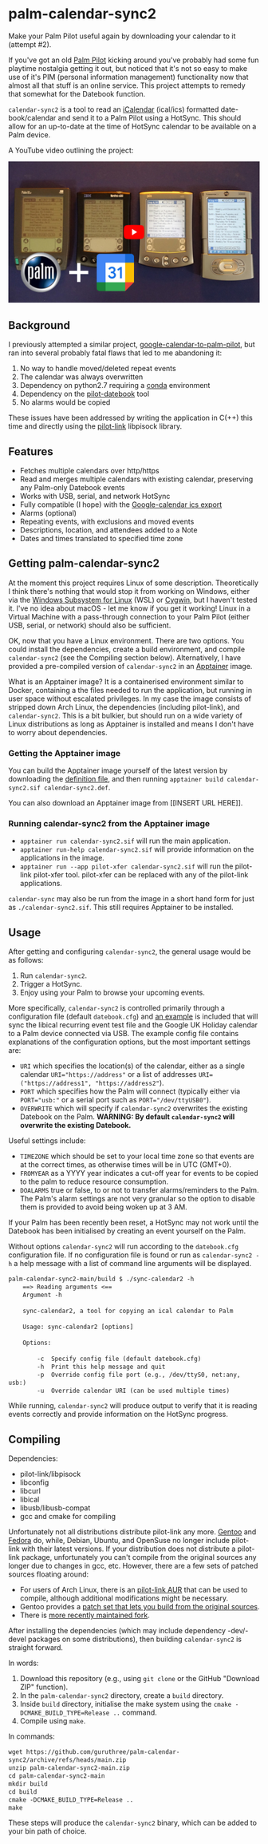 # palm-calendar-sync2
Make your Palm Pilot useful again by downloading your calendar to it (attempt #2).

If you've got an old [Palm Pilot](https://en.wikipedia.org/wiki/PalmPilot) kicking around you've probably had some fun playtime nostalgia getting it out, but noticed that it's not so easy to make use of it's PIM (personal information management) functionality now that almost all that stuff is an online service. This project attempts to remedy that somewhat for the Datebook function.

`calendar-sync2` is a tool to read an [iCalendar](https://en.wikipedia.org/wiki/ICalendar) (ical/ics)  formatted date-book/calendar and send it to a Palm Pilot using a HotSync. This should allow for an up-to-date at the time of HotSync calendar to be available on a Palm device.

A YouTube video outlining the project:

[![Getting Google Calendar on a Palm Pilot](resources/youtube-thumb.jpg)](https://www.youtube.com/watch?v=iAAXIlFZGh8)


## Background

I previously attempted a similar project, [google-calendar-to-palm-pilot](https://github.com/guruthree/google-calendar-to-palm-pilot), but ran into several probably fatal flaws that led to me abandoning it:

1. No way to handle moved/deleted repeat events
2. The calendar was always overwritten
3. Dependency on python2.7 requiring a [conda](https://docs.conda.io/en/latest/) environment
4. Dependency on the [pilot-datebook](https://github.com/guruthree/pilot-datebook) tool
5. No alarms would be copied

These issues have been addressed by writing the application in C(++) this time and directly using the [pilot-link](https://tldp.org/HOWTO/PalmOS-HOWTO/pilotlink.html) libpisock library.


## Features

* Fetches multiple calendars over http/https
* Read and merges multiple calendars with existing calendar, preserving any Palm-only Datebook events
* Works with USB, serial, and network HotSync
* Fully compatible (I hope) with the [Google-calendar ics export](https://support.google.com/calendar/answer/37648?hl=en#zippy=%2Cget-your-calendar-view-only)
* Alarms (optional)
* Repeating events, with exclusions and moved events
* Descriptions, location, and attendees added to a Note
* Dates and times translated to specified time zone


## Getting palm-calendar-sync2

At the moment this project requires Linux of some description. Theoretically I think there's nothing that would stop it from working on Windows, either via the [Windows Subsystem for Linux](https://learn.microsoft.com/en-us/windows/wsl/install) (WSL) or [Cygwin](https://www.cygwin.com/), but I haven't tested it. I've no idea about macOS - let me know if you get it working! Linux in a Virtual Machine with a pass-through connection to your Palm Pilot (either USB, serial, or network) should also be sufficient.

OK, now that you have a Linux environment. There are two options. You could install the dependencies, create a build environment, and compile `calendar-sync2` (see the Compiling section below). Alternatively, I have provided a pre-compiled version of `calendar-sync2` in an [Apptainer](https://apptainer.org/) image.

What is an Apptainer image? It is a containerised environment similar to Docker, containing a the files needed to run the application, but running in user space without escalated privileges. In my case the image consists of stripped down Arch Linux, the dependencies (including pilot-link), and `calendar-sync2`. This is a bit bulkier, but should run on a wide variety of Linux distributions as long as Apptainer is installed and means I don't have to worry about dependencies.

### Getting the Apptainer image

You can build the Apptainer image yourself of the latest version by downloading the [definition file](https://github.com/guruthree/palm-calendar-sync2/blob/main/distribution/calendar-sync2.def), and then running `apptainer build calendar-sync2.sif calendar-sync2.def`.

You can also download an Apptainer image from [[INSERT URL HERE]].

### Running calendar-sync2 from the Apptainer image

* `apptainer run calendar-sync2.sif` will run the main application.
* `apptainer run-help calendar-sync2.sif` will provide information on the applications in the image.
* `apptainer run --app pilot-xfer calendar-sync2.sif` will run the pilot-link pilot-xfer tool. pilot-xfer can be replaced with any of the pilot-link applications.

`calendar-sync` may also be run from the image in a short hand form for just  as `./calendar-sync2.sif`. This still requires Apptainer to be installed.

## Usage

After getting and configuring `calendar-sync2`, the general usage would be as follows:

1. Run `calendar-sync2`.
2. Trigger a HotSync.
3. Enjoy using your Palm to browse your upcoming events.

More specifically, `calendar-sync2` is controlled primarily through a configuration file (default `datebook.cfg`) and [an example](https://github.com/guruthree/palm-calendar-sync2/blob/main/datebook.cfg) is included that will sync the libical recurring event test file and the Google UK Holiday calendar to a Palm device connected via USB. The example config file contains explanations of the configuration options, but the most important settings are:

* `URI` which specifies the location(s) of the calendar, either as a single calendar `URI="https://address"` or a list of addresses `URI=("https://address1", "https://address2"`).
* `PORT` which specifies how the Palm will connect (typically either via `PORT="usb:"` or a serial port such as `PORT="/dev/ttyUSB0"`).
* `OVERWRITE` which will specify if `calendar-sync2` overwrites the existing Datebook on the Palm. **WARNING: By default `calendar-sync2` will overwrite the existing Datebook.**

Useful settings include:

* `TIMEZONE` which should be set to your local time zone so that events are at the correct times, as otherwise times will be in UTC (GMT+0).
* `FROMYEAR` as a YYYY year indicates a cut-off year for events to be copied to the palm to reduce resource consumption.
* `DOALARMS` true or false, to or not to transfer alarms/reminders to the Palm. The Palm's alarm settings are not very granular so the option to disable them is provided to avoid being woken up at 3 AM.

If your Palm has been recently been reset, a HotSync may not work until the Datebook has been initialised by creating an event yourself on the Palm.

Without options `calendar-sync2` will run according to the `datebook.cfg` configuration file. If no configuration file is found or run as `calendar-sync2 -h` a help message with a list of command line arguments will be displayed.

```
palm-calendar-sync2-main/build $ ./sync-calendar2 -h
    ==> Reading arguments <==
    Argument -h

    sync-calendar2, a tool for copying an ical calendar to Palm

    Usage: sync-calendar2 [options]

    Options:

        -c  Specify config file (default datebook.cfg)
        -h  Print this help message and quit
        -p  Override config file port (e.g., /dev/ttyS0, net:any, usb:)
        -u  Override calendar URI (can be used multiple times)
```

While running, `calendar-sync2` will produce output to verify that it is reading events correctly and provide information on the HotSync progress.


## Compiling

Dependencies:

* pilot-link/libpisock
* libconfig
* libcurl
* libical
* libusb/libusb-compat
* gcc and cmake for compiling

Unfortunately not all distributions distribute pilot-link any more. [Gentoo](https://packages.gentoo.org/packages/app-pda/pilot-link) and [Fedora](https://packages.fedoraproject.org/pkgs/pilot-link/pilot-link/) do, while, Debian, Ubuntu, and OpenSuse no longer include pilot-link with their latest versions. If your distribution does not distribute a pilot-link package, unfortunately you can't compile from the original sources any longer due to changes in gcc, etc. However, there are a few sets of patched sources floating around:

* For users of Arch Linux, there is an [pilot-link AUR](https://aur.archlinux.org/packages/pilot-link) that can be used to compile, although additional modifications might be necessary.
* Gentoo provides a [patch set that lets you build from the original sources](https://github.com/jichu4n/pilot-link/issues/3).
* There is [more recently maintained fork](https://github.com/desrod/pilot-link).

After installing the dependencies (which may include dependency -dev/-devel packages on some distributions), then building `calendar-sync2` is straight forward.

In words:

1. Download this repository (e.g., using `git clone` or the GitHub "Download ZIP" function).
1. In the `palm-calendar-sync2` directory, create a `build` directory.
1. Inside `build` directory, initialise the make system using the `cmake -DCMAKE_BUILD_TYPE=Release ..` command.
1. Compile using `make`.

In commands:

```
wget https://github.com/guruthree/palm-calendar-sync2/archive/refs/heads/main.zip
unzip palm-calendar-sync2-main.zip
cd palm-calendar-sync2-main
mkdir build
cd build
cmake -DCMAKE_BUILD_TYPE=Release ..
make
```

These steps will produce the `calendar-sync2` binary, which can be added to your bin path of choice.

